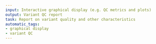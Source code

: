 ```yaml
---
input: Interactive graphical display (e.g. QC metrics and plots)
output: Variant QC report
task: Report on variant quality and other characteristics
automatic_tags:
- graphical display
- variant QC
---
```


